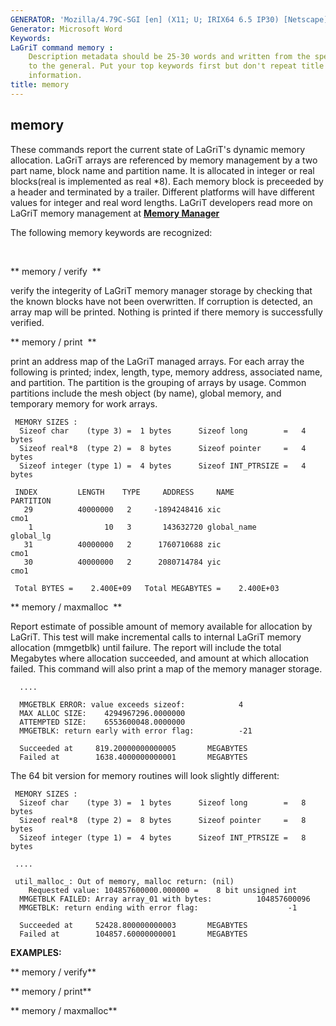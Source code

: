 ```yaml
---
GENERATOR: 'Mozilla/4.79C-SGI [en] (X11; U; IRIX64 6.5 IP30) [Netscape]'
Generator: Microsoft Word 
Keywords:  
LaGriT command memory : 
    Description metadata should be 25-30 words and written from the specific
    to the general. Put your top keywords first but don't repeat title
    information.
title: memory
---
```



memory
------

These commands report the current state of LaGriT's dynamic memory
allocation. LaGriT arrays are referenced by memory management by a two
part name, block name and partition name. It is allocated in integer or
real blocks(real is implemented as real
*8). Each memory block is
preceeded by a header and terminated by a trailer. Different platforms
will have different values for integer and real word lengths. LaGriT
developers read more on LaGriT memory management at **[Memory
Manager](../memmang.md)**


The following memory keywords are recognized:

  

 ** memory / verify  **

 verify the integerity of LaGriT memory manager storage by checking
 that the known blocks have not been overwritten. If corruption is
 detected, an array map will be printed. Nothing is printed if there
 memory is successfully verified.

 

 

 ** memory / print  **

 print an address map of the LaGriT managed arrays. For each array the
 following is printed; index, length, type, memory address, associated
 name, and partition. The partition is the grouping of arrays by usage.
 Common partitions include the mesh object (by name), global memory,
 and temporary memory for work arrays.

     MEMORY SIZES : 
      Sizeof char    (type 3) =  1 bytes      Sizeof long        =   4 bytes
      Sizeof real*8  (type 2) =  8 bytes      Sizeof pointer     =   4 bytes
      Sizeof integer (type 1) =  4 bytes      Sizeof INT_PTRSIZE =   4 bytes

     INDEX         LENGTH    TYPE     ADDRESS     NAME                           PARTITION
       29          40000000   2     -1894248416 xic                              cmo1    
        1                10   3       143632720 global_name                      global_lg
       31          40000000   2      1760710688 zic                              cmo1    
       30          40000000   2      2080714784 yic                              cmo1   

     Total BYTES =    2.400E+09   Total MEGABYTES =    2.400E+03

 

 

 ** memory / maxmalloc  **

 Report estimate of possible amount of memory available for allocation
 by LaGriT. This test will make incremental calls to internal LaGriT
 memory allocation (mmgetblk) until failure. The report will include
 the total Megabytes where allocation succeeded, and amount at which
 allocation failed. This command will also print a map of the memory
 manager storage.

      .... 

      MMGETBLK ERROR: value exceeds sizeof:            4
      MAX ALLOC SIZE:    4294967296.0000000     
      ATTEMPTED SIZE:    6553600048.0000000     
      MMGETBLK: return early with error flag:          -21
       
      Succeeded at     819.20000000000005       MEGABYTES
      Failed at        1638.4000000000001       MEGABYTES

      

 

 The 64 bit version for memory routines will look slightly different:

     MEMORY SIZES : 
      Sizeof char    (type 3) =  1 bytes      Sizeof long        =   8 bytes
      Sizeof real*8  (type 2) =  8 bytes      Sizeof pointer     =   8 bytes
      Sizeof integer (type 1) =  4 bytes      Sizeof INT_PTRSIZE =   8 bytes

     ....

     util_malloc_: Out of memory, malloc return: (nil) 
        Requested value: 104857600000.000000 =    8 bit unsigned int 
      MMGETBLK FAILED: Array array_01 with bytes:          104857600096
      MMGETBLK: return ending with error flag:                    -1
       
      Succeeded at     52428.800000000003       MEGABYTES
      Failed at        104857.60000000001       MEGABYTES


**EXAMPLES:**

** memory / verify**

** memory / print**

** memory / maxmalloc**

